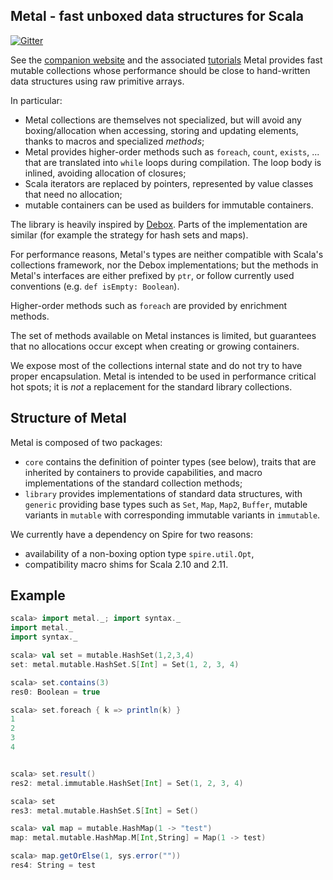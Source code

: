 ## Metal - fast unboxed data structures for Scala

[![Gitter](https://badges.gitter.im/denisrosset/metal.svg)](https://gitter.im/denisrosset/metal?utm_source=badge&utm_medium=badge&utm_campaign=pr-badge&utm_content=body_badge)

See the [companion website](https://denisrosset.github.io/metal) and the
associated [tutorials](https://denisrosset.github.io/metal/tutorials.html)
Metal provides fast mutable collections whose performance should be close to
hand-written data structures using raw primitive arrays.

In particular:

- Metal collections are themselves not specialized, but will avoid any boxing/allocation
  when accessing, storing and updating elements, thanks to macros and specialized
  *methods*;
- Metal provides higher-order methods such as `foreach`, `count`, `exists`, ...
  that are translated into `while` loops during compilation. The loop body
  is inlined, avoiding allocation of closures;
- Scala iterators are replaced by pointers, represented by value classes that
  need no allocation;
- mutable containers can be used as builders for immutable containers.

The library is heavily inspired by [Debox](http://github.com/non/debox). Parts of the
implementation are similar (for example the strategy for hash sets and maps).

For performance reasons, Metal's types are neither compatible with Scala's
collections framework, nor the Debox implementations; but the methods in
Metal's interfaces are either prefixed by `ptr`, or follow currently used
conventions (e.g. `def isEmpty: Boolean`).

Higher-order methods such as `foreach` are provided by enrichment methods.

The set of methods available on Metal instances is limited, but guarantees
that no allocations occur except when creating or growing containers.

We expose most of the collections internal state and do not try to have proper
encapsulation. Metal is intended to be used in performance critical hot spots;
it is *not* a replacement for the standard library collections.

## Structure of Metal

Metal is composed of two packages:

- `core` contains the definition of pointer types (see below), traits that are
  inherited by containers to provide capabilities, and macro implementations of
  the standard collection methods;
- `library` provides implementations of standard data structures, with
  `generic` providing base types such as `Set`, `Map`, `Map2`, `Buffer`,
  mutable variants in `mutable` with corresponding immutable variants
  in `immutable`.
  
We currently have a dependency on Spire for two reasons:

- availability of a non-boxing option type `spire.util.Opt`,
- compatibility macro shims for Scala 2.10 and 2.11.

## Example

```scala
scala> import metal._; import syntax._
import metal._
import syntax._

scala> val set = mutable.HashSet(1,2,3,4)
set: metal.mutable.HashSet.S[Int] = Set(1, 2, 3, 4)

scala> set.contains(3)
res0: Boolean = true

scala> set.foreach { k => println(k) }
1
2
3
4


scala> set.result()
res2: metal.immutable.HashSet[Int] = Set(1, 2, 3, 4)

scala> set
res3: metal.mutable.HashSet.S[Int] = Set()

scala> val map = mutable.HashMap(1 -> "test")
map: metal.mutable.HashMap.M[Int,String] = Map(1 -> test)

scala> map.getOrElse(1, sys.error(""))
res4: String = test

```
